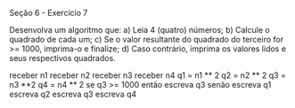 Seção 6 - Exercício 7

Desenvolva um algoritmo que:
a) Leia 4 (quatro) números;
b) Calcule o quadrado de cada um;
c) Se o valor resultante do quadrado do terceiro for >= 1000, imprima-o e finalize;
d) Caso contrário, imprima os valores lidos e seus respectivos quadrados.

receber n1
receber n2
receber n3
receber n4
q1 = n1 ** 2
q2 = n2 ** 2
q3 = n3 **2
q4 = n4 ** 2
se q3 >= 1000 então
    escreva q3
senão
    escreva q1
    escreva q2
    escreva q3
    escreva q4